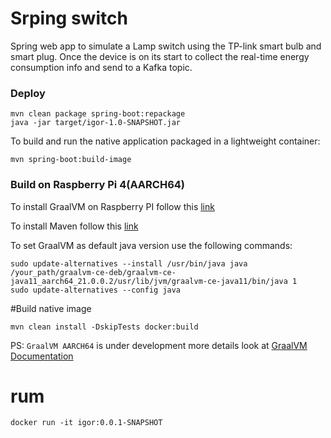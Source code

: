 # Srping switch

Spring web app to simulate a Lamp switch using the TP-link smart bulb and smart plug. Once the device is on its start to collect the real-time energy consumption info and send to a Kafka topic.

### Deploy

```
mvn clean package spring-boot:repackage
java -jar target/igor-1.0-SNAPSHOT.jar
```

To build and run the native application packaged in a lightweight container:

```
mvn spring-boot:build-image
```

### Build on Raspberry Pi 4(AARCH64)

To install GraalVM on Raspberry PI follow this [link](https://github.com/dongjinleekr/graalvm-ce-deb)

To install Maven follow this [link](https://xianic.net/2015/02/21/installing-maven-on-the-raspberry-pi/)

To set GraalVM as default java version use the following commands:

```
sudo update-alternatives --install /usr/bin/java java /your_path/graalvm-ce-deb/graalvm-ce-java11_aarch64_21.0.0.2/usr/lib/jvm/graalvm-ce-java11/bin/java 1
sudo update-alternatives --config java
```


#Build native image

```
mvn clean install -DskipTests docker:build
```

PS: `GraalVM AARCH64` is under development more details look at [GraalVM Documentation](https://www.graalvm.org/docs/introduction/)


# rum

```
docker run -it igor:0.0.1-SNAPSHOT
```

